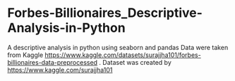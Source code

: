 # Forbes-Billionaires_Descriptive-Analysis-in-Python
A descriptive analysis in python using seaborn and pandas
Data were taken from Kaggle https://www.kaggle.com/datasets/surajjha101/forbes-billionaires-data-preprocessed . Dataset was created by https://www.kaggle.com/surajjha101
